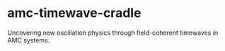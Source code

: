 # amc-timewave-cradle
Uncovering new oscillation physics through field-coherent timewaves in AMC systems.

